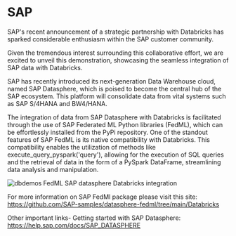 # SAP

SAP's recent announcement of a strategic partnership with Databricks has sparked considerable enthusiasm within the SAP customer community.

Given the tremendous interest surrounding this collaborative effort, we are excited to unveil this demonstration, showcasing the seamless integration of SAP data with Databricks.

SAP has recently introduced its next-generation Data Warehouse cloud, named SAP Datasphere, which is poised to become the central hub of the SAP ecosystem. This platform will consolidate data from vital systems such as SAP S/4HANA and BW4/HANA.

The integration of data from SAP Datasphere with Databricks is facilitated through the use of SAP Federated ML Python libraries (FedML), which can be effortlessly installed from the PyPi repository. One of the standout features of SAP FedML is its native compatibility with Databricks. This compatibility enables the utilization of methods like execute_query_pyspark('query'), allowing for the execution of SQL queries and the retrieval of data in the form of a PySpark DataFrame, streamlining data analysis and manipulation.

![dbdemos FedML SAP datasphere Databricks integration](https://github.com/databricks-demos/partners/assets/108156232/2faab4e4-af00-49b9-98c3-3fd8707c84bb)

For more information on SAP FedMl package please visit this site: https://github.com/SAP-samples/datasphere-fedml/tree/main/Databricks

Other important links-
Getting started with SAP Datasphere: https://help.sap.com/docs/SAP_DATASPHERE

